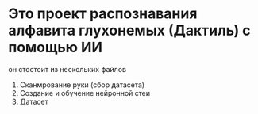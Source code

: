 # Это проект распознавания алфавита глухонемых (Дактиль) с помощью ИИ
он стостоит из нескольких файлов
1. Сканмрование руки (сбор датасета)
2. Создание и обучение нейронной стеи
3. Датасет
